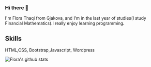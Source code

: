 ### Hi there 👋
I'm Flora Thaqi from Gjakova, and I'm in the last year of studies(I study Financial Mathematics).I really enjoy learning programming.

## Skills
HTML,CSS, Bootstrap,Javascript, Wordpress

![Flora's github stats](https://github-readme-stats.vercel.app/api?username=FloraThaqi)
